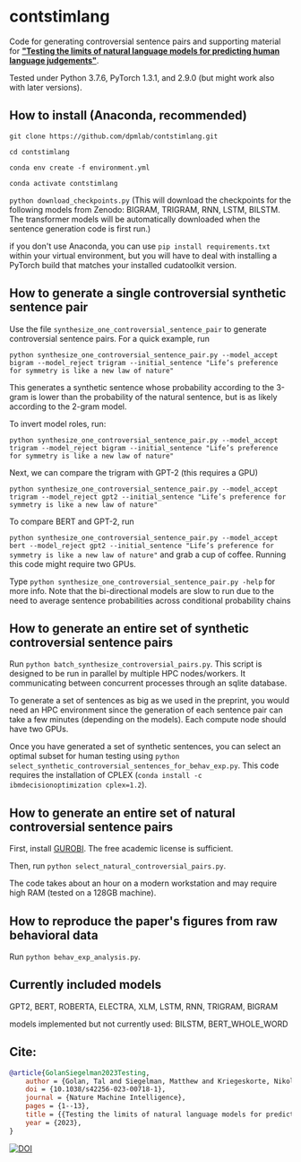# contstimlang
Code for generating controversial sentence pairs and supporting material for **["Testing the limits of natural language models for predicting human language judgements"](https://doi.org/10.1038/s42256-023-00718-1)**.

Tested under Python 3.7.6, PyTorch 1.3.1, and 2.9.0 (but might work also with later versions).

## How to install (Anaconda, recommended)

```git clone https://github.com/dpmlab/contstimlang.git```

```cd contstimlang```

```conda env create -f environment.yml```

```conda activate contstimlang```

```python download_checkpoints.py```
(This will download the checkpoints for the following models from Zenodo: BIGRAM, TRIGRAM, RNN, LSTM, BILSTM. The transformer models will be automatically downloaded when the sentence generation code is first run.)

if you don't use Anaconda, you can use ```pip install requirements.txt``` within your virtual environment, but you will have to deal with installing a PyTorch build that matches your installed cudatoolkit version.

## How to generate a single controversial synthetic sentence pair
Use the file `synthesize_one_controversial_sentence_pair` to generate controversial sentence pairs. For a quick example, run

```python synthesize_one_controversial_sentence_pair.py --model_accept bigram --model_reject trigram --initial_sentence "Life’s preference for symmetry is like a new law of nature"```

This generates a synthetic sentence whose probability according to the 3-gram is lower than the probability of the natural sentence, but is as likely according to the 2-gram model.

To invert model roles, run:

```python synthesize_one_controversial_sentence_pair.py --model_accept trigram --model_reject bigram --initial_sentence "Life’s preference for symmetry is like a new law of nature"```

Next, we can compare the trigram with GPT-2 (this requires a GPU)

```python synthesize_one_controversial_sentence_pair.py --model_accept trigram --model_reject gpt2 --initial_sentence "Life’s preference for symmetry is like a new law of nature"```

To compare BERT and GPT-2, run 

```python synthesize_one_controversial_sentence_pair.py --model_accept bert --model_reject gpt2 --initial_sentence "Life’s preference for symmetry is like a new law of nature"```
and grab a cup of coffee. Running this code might require two GPUs.

Type `python synthesize_one_controversial_sentence_pair.py -help` for more info. Note that the bi-directional models are slow to run due to the need to average sentence probabilities across conditional probability chains

## How to generate an entire set of synthetic controversial sentence pairs
Run `python batch_synthesize_controversial_pairs.py`. This script is designed to be run in parallel by multiple HPC nodes/workers. It communicating between concurrent processes through an sqlite database.

To generate a set of sentences as big as we used in the preprint, you would need an HPC environment since the generation of each sentence pair can take a few minutes (depending on the models). Each compute node should have two GPUs.

Once you have generated a set of synthetic sentences, you can select an optimal subset for human testing using
`python select_synthetic_controversial_sentences_for_behav_exp.py`. This code requires the installation of CPLEX (`conda install -c ibmdecisionoptimization cplex=1.2`).

## How to generate an entire set of natural controversial sentence pairs
First, install [GUROBI](https://www.gurobi.com/). The free academic license is sufficient.

Then, run `python select_natural_controversial_pairs.py`.

The code takes about an hour on a modern workstation and may require high RAM (tested on a 128GB machine).

## How to reproduce the paper's figures from raw behavioral data
Run `python behav_exp_analysis.py`.

## Currently included models
GPT2, BERT, ROBERTA, ELECTRA, XLM, LSTM, RNN, TRIGRAM, BIGRAM

models implemented but not currently used: BILSTM, BERT_WHOLE_WORD

## Cite:
```bibtex
@article{GolanSiegelman2023Testing,
	author = {Golan, Tal and Siegelman, Matthew and Kriegeskorte, Nikolaus and Baldassano, Christopher},
	doi = {10.1038/s42256-023-00718-1},
	journal = {Nature Machine Intelligence},
	pages = {1--13},
	title = {{Testing the limits of natural language models for predicting human language judgements}},
	year = {2023},
}
```


[![DOI](https://zenodo.org/badge/478651187.svg)](https://zenodo.org/badge/latestdoi/478651187)


